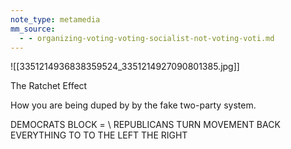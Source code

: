 ```yaml
---
note_type: metamedia
mm_source:
  - - organizing-voting-voting-socialist-not-voting-voti.md
---
```


![[3351214936838359524_3351214927090801385.jpg]]

The Ratchet Effect

How you are being duped by
by the fake two-party system.

DEMOCRATS BLOCK = \ REPUBLICANS TURN
MOVEMENT BACK EVERYTHING TO
TO THE LEFT THE RIGHT

